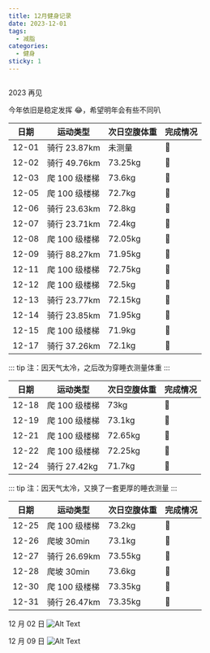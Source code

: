 ```yaml
---
title: 12月健身记录
date: 2023-12-01
tags:
  - 减脂
categories:
  - 健身
sticky: 1
---
```


<img src="https://www.ohpooh.space/%E5%81%A5%E8%BA%AB%2Fechart%2F202312.png" alt="">

<!-- more -->

2023 再见

今年依旧是稳定发挥 😂，希望明年会有些不同叭

| 日期  | 运动类型      | 次日空腹体重 | 完成情况 |
| ----- | ------------- | ------------ | -------- |
| 12-01 | 骑行 23.87km  | 未测量       | :100:    |
| 12-02 | 骑行 49.76km  | 73.25kg      | :100:    |
| 12-03 | 爬 100 级楼梯 | 73.6kg       | :100:    |
| 12-05 | 爬 100 级楼梯 | 72.7kg       | :100:    |
| 12-06 | 骑行 23.63km  | 72.8kg       | :100:    |
| 12-07 | 骑行 23.71km  | 72.4kg       | :100:    |
| 12-08 | 爬 100 级楼梯 | 72.05kg      | :100:    |
| 12-09 | 骑行 88.27km  | 71.95kg      | :100:    |
| 12-11 | 爬 100 级楼梯 | 72.75kg      | :100:    |
| 12-12 | 爬 100 级楼梯 | 72.5kg       | :100:    |
| 12-13 | 骑行 23.77km  | 72.15kg      | :100:    |
| 12-14 | 骑行 23.85km  | 71.95kg      | :100:    |
| 12-15 | 爬 100 级楼梯 | 71.9kg       | :100:    |
| 12-17 | 骑行 37.26km  | 72.1kg       | :100:    |

::: tip
注：因天气太冷，之后改为穿睡衣测量体重
:::

| 日期  | 运动类型      | 次日空腹体重 | 完成情况 |
| ----- | ------------- | ------------ | -------- |
| 12-18 | 爬 100 级楼梯 | 73kg         | :100:    |
| 12-19 | 爬 100 级楼梯 | 73.1kg       | :100:    |
| 12-21 | 爬 100 级楼梯 | 72.65kg      | :100:    |
| 12-22 | 爬 100 级楼梯 | 72.25kg      | :100:    |
| 12-24 | 骑行 27.42kg  | 71.7kg       | :100:    |

::: tip
注：因天气太冷，又换了一套更厚的睡衣测量
:::

| 日期  | 运动类型      | 次日空腹体重 | 完成情况 |
| ----- | ------------- | ------------ | -------- |
| 12-25 | 爬 100 级楼梯 | 73.2kg       | :100:    |
| 12-26 | 爬坡 30min    | 73.1kg       | :100:    |
| 12-27 | 骑行 26.69km  | 73.55kg      | :100:    |
| 12-28 | 爬坡 30min    | 73.6kg       | :100:    |
| 12-30 | 爬 100 级楼梯 | 73.35kg      | :100:    |
| 12-31 | 骑行 26.47km  | 73.35kg      | :100:    |

12 月 02 日
![Alt Text](https://www.ohpooh.space/%E5%81%A5%E8%BA%AB%2F%E9%AA%91%E8%A1%8C%2F20231202.jpg)

12 月 09 日
![Alt Text](https://www.ohpooh.space/%E5%81%A5%E8%BA%AB%2F%E9%AA%91%E8%A1%8C%2F20231209.jpg)
